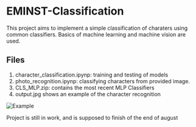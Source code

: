 # EMINST-Classification
This project aims to implement a simple classification of charaters using common classifiers. Basics of machine learning and machine vision are used.
## Files
1. character_classification.ipynp: training and testing of models
2. photo_recognition.ipynp: classifying characters from provided image.
3. CLS_MLP.zip: contains the most recent MLP Classifiers
4. output.jpg shows an example of the character recognition

![Example](http://url/to/img.png)

Project is still in work, and is supposed to finish of the end of august
